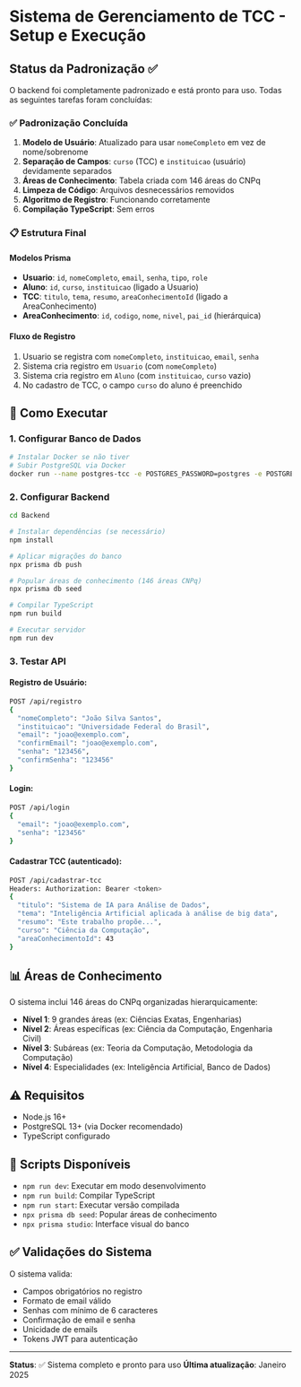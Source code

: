 # Sistema de Gerenciamento de TCC - Setup e Execução

## Status da Padronização ✅

O backend foi completamente padronizado e está pronto para uso. Todas as seguintes tarefas foram concluídas:

### ✅ Padronização Concluída

1. **Modelo de Usuário**: Atualizado para usar `nomeCompleto` em vez de nome/sobrenome
2. **Separação de Campos**: `curso` (TCC) e `instituicao` (usuário) devidamente separados
3. **Áreas de Conhecimento**: Tabela criada com 146 áreas do CNPq
4. **Limpeza de Código**: Arquivos desnecessários removidos
5. **Algoritmo de Registro**: Funcionando corretamente
6. **Compilação TypeScript**: Sem erros

### 📋 Estrutura Final

#### Modelos Prisma

- **Usuario**: `id`, `nomeCompleto`, `email`, `senha`, `tipo`, `role`
- **Aluno**: `id`, `curso`, `instituicao` (ligado a Usuario)
- **TCC**: `titulo`, `tema`, `resumo`, `areaConhecimentoId` (ligado a AreaConhecimento)
- **AreaConhecimento**: `id`, `codigo`, `nome`, `nivel`, `pai_id` (hierárquica)

#### Fluxo de Registro

1. Usuario se registra com `nomeCompleto`, `instituicao`, `email`, `senha`
2. Sistema cria registro em `Usuario` (com `nomeCompleto`)
3. Sistema cria registro em `Aluno` (com `instituicao`, `curso` vazio)
4. No cadastro de TCC, o campo `curso` do aluno é preenchido

## 🚀 Como Executar

### 1. Configurar Banco de Dados
```bash
# Instalar Docker se não tiver
# Subir PostgreSQL via Docker
docker run --name postgres-tcc -e POSTGRES_PASSWORD=postgres -e POSTGRES_DB=meu_banco -p 5432:5432 -d postgres:13
```

### 2. Configurar Backend
```bash
cd Backend

# Instalar dependências (se necessário)
npm install

# Aplicar migrações do banco
npx prisma db push

# Popular áreas de conhecimento (146 áreas CNPq)
npx prisma db seed

# Compilar TypeScript
npm run build

# Executar servidor
npm run dev
```

### 3. Testar API

#### Registro de Usuário:
```bash
POST /api/registro
{
  "nomeCompleto": "João Silva Santos",
  "instituicao": "Universidade Federal do Brasil", 
  "email": "joao@exemplo.com",
  "confirmEmail": "joao@exemplo.com",
  "senha": "123456",
  "confirmSenha": "123456"
}
```

#### Login:
```bash
POST /api/login
{
  "email": "joao@exemplo.com",
  "senha": "123456"
}
```

#### Cadastrar TCC (autenticado):
```bash
POST /api/cadastrar-tcc
Headers: Authorization: Bearer <token>
{
  "titulo": "Sistema de IA para Análise de Dados",
  "tema": "Inteligência Artificial aplicada à análise de big data",
  "resumo": "Este trabalho propõe...",
  "curso": "Ciência da Computação",
  "areaConhecimentoId": 43
}
```

## 📊 Áreas de Conhecimento

O sistema inclui 146 áreas do CNPq organizadas hierarquicamente:
- **Nível 1**: 9 grandes áreas (ex: Ciências Exatas, Engenharias)
- **Nível 2**: Áreas específicas (ex: Ciência da Computação, Engenharia Civil)
- **Nível 3**: Subáreas (ex: Teoria da Computação, Metodologia da Computação)
- **Nível 4**: Especialidades (ex: Inteligência Artificial, Banco de Dados)

## ⚠️ Requisitos

- Node.js 16+
- PostgreSQL 13+ (via Docker recomendado)
- TypeScript configurado

## 🔧 Scripts Disponíveis

- `npm run dev`: Executar em modo desenvolvimento
- `npm run build`: Compilar TypeScript
- `npm run start`: Executar versão compilada
- `npx prisma db seed`: Popular áreas de conhecimento
- `npx prisma studio`: Interface visual do banco

## ✅ Validações do Sistema

O sistema valida:
- Campos obrigatórios no registro
- Formato de email válido
- Senhas com mínimo de 6 caracteres
- Confirmação de email e senha
- Unicidade de emails
- Tokens JWT para autenticação

---

**Status**: ✅ Sistema completo e pronto para uso
**Última atualização**: Janeiro 2025
